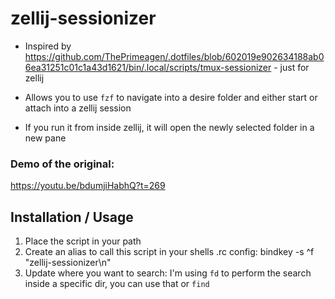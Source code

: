# zellij-sessionizer


* Inspired by https://github.com/ThePrimeagen/.dotfiles/blob/602019e902634188ab06ea31251c01c1a43d1621/bin/.local/scripts/tmux-sessionizer - just for zellij

* Allows you to use `fzf` to navigate into a desire folder and either start or attach into a zellij session

* If you run it from inside zellij, it will open the newly selected folder in a new pane

### Demo of the original: 
 https://youtu.be/bdumjiHabhQ?t=269


## Installation / Usage

 1. Place the script in your path
 2. Create an alias to call this script in your shells .rc config: 
    bindkey -s ^f "zellij-sessionizer\n"
 3. Update where you want to search:
    I'm using `fd` to perform the search inside a specific dir, you can use that or `find`
